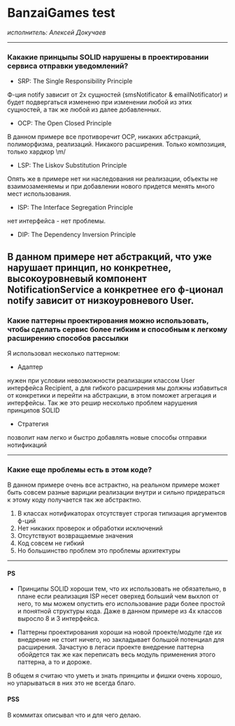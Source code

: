 # BanzaiGames test

*исполнитель: Алексей Докучаев*

---
### Какакие принцыпы SOLID нарушены в проектировании сервиса отправки уведомлений?
- SRP: The Single Responsibility Principle

Ф-ция notify зависит от 2х сущностей (smsNotificator & emailNotificator) и будет подвергаться
измененю при изменении любой из этих сущностей, а так же любой из далее добавленных. 

- OCP: The Open Closed Principle

В данном примере все противоречит OCP, никаких абстракций, полиморфизма, реализаций.
 Никакого расширения. Только композиция, только хардкор \m/
 
- LSP: The Liskov Substitution Principle

Опять же в примере нет ни наследования ни реализации, объекты не взаимозаменяемы и при добавлении
нового придется менять много мест использования.

- ISP: The Interface Segregation Principle

нет интерфейса - нет проблемы. 

- DIP: The Dependency Inversion Principle

В данном примере нет абстракций, что уже нарушает принцип, но конкретнее, высокоуровневый компонент 
NotificationService а конкретнее его ф-ционал notify зависит от низкоуровневого User.
---
### Какие паттерны проектирования можно использовать, чтобы сделать сервис более гибким и способным к легкому расширению способов рассылки

Я использовал несколько паттерном:
- Адаптер 

нужен при условии невозможности реализации классом User интерфейса Recipient, а для гибкого расширения
мы должны избавиться от конкретики и перейти на абстракции, в этом поможет агрегация и интерфейсы. 
Так же это решир несколько проблем нарушения принципов SOLID

- Стратегия

позволит нам легко и быстро добавлять новые способы отправки нотификаций

---
### Какие еще проблемы есть в этом коде?

В данном примере очень все астрактно, на реальном примере может быть совсем разные вариции
 реализации внутри и сильно придераться к этому коду получается так же абстрактно.
 
1. В классах нотификаторах отсутствует строгая типизация аргументов ф-ций
1. Нет никаких проверок и обработки исключений
1. Отсутствуют возвращаемые значения
1. Код совсем не гибкий
1. Но большинство проблем это проблемы архитектуры

---
#### PS
- Принципы SOLID хороши тем, что их использовать не обязательно, в плане если реализация ISP несет
оверхед больший чем выхлоп от него, то мы можем опустить его использование ради более простой
и понятной структуры кода. Даже в данном примере из 4х классов выросло 8 и 3 интерфейса. 

- Паттерны проектирования хороши на новой проекте/модуле где их внедрение не стоит ничего,
но закладывает большой потенциал для расширения. Зачастую в легаси проекте внедрение паттерна
обойдется так же как переписать весь модуль применения этого паттерна, а то и дороже.

В общем я считаю что уметь и знать принципы и фишки очень хорошо, но упарываться в них
это не всегда благо.

#### PSS

В коммитах описывал что и для чего делаю.